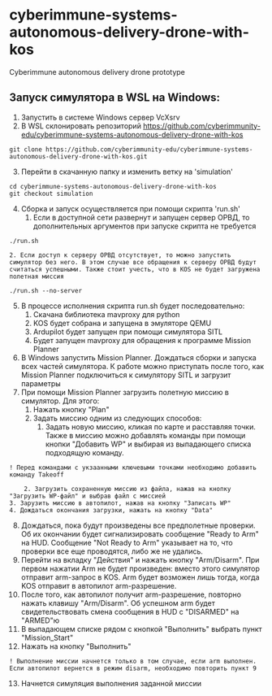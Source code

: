 # cyberimmune-systems-autonomous-delivery-drone-with-kos
Cyberimmune autonomous delivery drone prototype

## Запуск симулятора в WSL на Windows:
1. Запустить в системе Windows сервер VcXsrv
2. В WSL склонировать репозиторий https://github.com/cyberimmunity-edu/cyberimmune-systems-autonomous-delivery-drone-with-kos
```
git clone https://github.com/cyberimmunity-edu/cyberimmune-systems-autonomous-delivery-drone-with-kos.git
```
3. Перейти в скачанную папку и изменить ветку на 'simulation'
```
cd cyberimmune-systems-autonomous-delivery-drone-with-kos
git checkout simulation
```
4. Сборка и запуск осуществляется при помощи скрипта 'run.sh'
    1. Если в доступной сети развернут и запущен сервер ОРВД, то дополнительных аргументов при запуске скрипта не требуется
```
./run.sh
```
    2. Если доступ к серверу ОРВД отсутствует, то можно запустить симулятор без него. В этом случае все обращения к серверу ОРВД будут считаться успешными. Также стоит учесть, что в KOS не будет загружена полетная миссия
```
./run.sh --no-server
```
5. В процессе исполнения скрипта run.sh будет последовательно:
    1. Скачана библиотека mavproxy для python
    2. KOS будет собрана и запущена в эмуляторе QEMU
    3. Ardupilot будет запущен при помощи симулятора SITL
    4. Будет запущен mavproxy для обращения к программе Mission Planner
6. В Windows запустить Mission Planner. Дождаться сборки и запуска всех частей симулятора. К работе можно приступать после того, как Mission Planner подключиться к симулятору SITL и загрузит параметры
7. При помощи Mission Planner загрузить полетную миссию в симулятор. Для этого:
    1. Нажать кнопку "Plan"
    2. Задать миссию одним из следующих способов:
        1. Задать новую миссию, кликая по карте и расставляя точки. Также в миссию можно добавлять команды при помощи кнопки "Добавить WP" и выбирая из выпадающего списка подходящую команду.
```
! Перед командами с укзаанными ключевыми точками необходимо добавить команду Takeoff
```
        2. Загрузить сохраненную миссию из файла, нажав на кнопку "Загрузить WP-файл" и выбрав файл с миссией
    3. Зарузить миссию в автопилот, нажав на кнопку "Записать WP"
    4. Дождаться окончания загрузки, нажать на кнопку "Data"
8. Дождаться, пока будут произведены все предполетные проверки. Об их окончании будет сигнализировать сообщение "Ready to Arm" на HUD. Сообщение "Not Ready to Arm" указывает на то, что проверки все еще проводятся, либо же не удались.
9. Перейти на вкладку "Действия" и нажать кнопку "Arm/Disarm". При первом нажатии Arm не будет произведен: вместо этого симулятор отправит arm-запрос в KOS. Arm будет возможен лишь тогда, когда KOS отправит в автопилот arm-разрешение.
10. После того, как автопилот получит arm-разрешение, повторно нажать клавишу "Arm/Disarm". Об успешном arm будет свидетельствовать смена сообщения в HUD с "DISARMED" на "ARMED"ю
11. В выпадающем списке рядом с кнопкой "Выполнить" выбрать пункт "Mission_Start"
12. Нажать на кнопку "Выполнить"
```
! Выполнение миссии начнется только в том случае, если arm выполнен. Если автопилот вернется в режим disarm, необходимо повторить пункт 9
```
13. Начнется симуляция выполнения заданной миссии